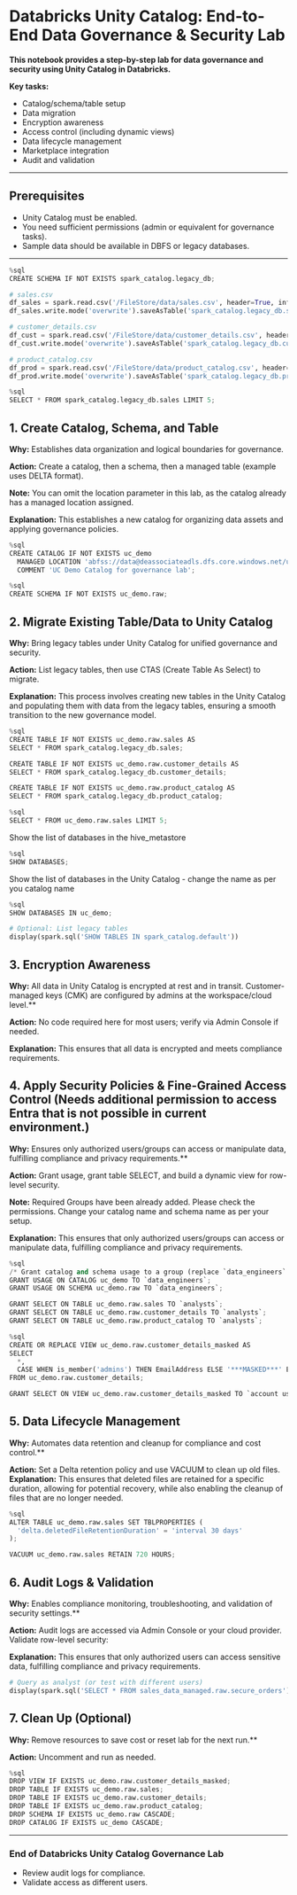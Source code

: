 # Databricks Unity Catalog: End-to-End Data Governance & Security Lab
**This notebook provides a step-by-step lab for data governance and security using Unity Catalog in Databricks.**

**Key tasks:**
- Catalog/schema/table setup
- Data migration
- Encryption awareness
- Access control (including dynamic views)
- Data lifecycle management
- Marketplace integration
- Audit and validation

---
## Prerequisites
- Unity Catalog must be enabled.
- You need sufficient permissions (admin or equivalent for governance tasks).
- Sample data should be available in DBFS or legacy databases.
---

```python
%sql
CREATE SCHEMA IF NOT EXISTS spark_catalog.legacy_db;

```

```python
# sales.csv
df_sales = spark.read.csv('/FileStore/data/sales.csv', header=True, inferSchema=True)
df_sales.write.mode('overwrite').saveAsTable('spark_catalog.legacy_db.sales')

# customer_details.csv
df_cust = spark.read.csv('/FileStore/data/customer_details.csv', header=True, inferSchema=True)
df_cust.write.mode('overwrite').saveAsTable('spark_catalog.legacy_db.customer_details')

# product_catalog.csv
df_prod = spark.read.csv('/FileStore/data/product_catalog.csv', header=True, inferSchema=True)
df_prod.write.mode('overwrite').saveAsTable('spark_catalog.legacy_db.product_catalog')

```

```python
%sql
SELECT * FROM spark_catalog.legacy_db.sales LIMIT 5;

```

## 1. Create Catalog, Schema, and Table
**Why:** Establishes data organization and logical boundaries for governance.

**Action:** Create a catalog, then a schema, then a managed table (example uses DELTA format).

**Note:** You can omit the location parameter in this lab, as the catalog already has a managed location assigned.

**Explanation:** This establishes a new catalog for organizing data assets and applying governance policies.

```python
%sql
CREATE CATALOG IF NOT EXISTS uc_demo
  MANAGED LOCATION 'abfss://data@deassociateadls.dfs.core.windows.net/uc/uc_demo'
  COMMENT 'UC Demo Catalog for governance lab';

```

```python
%sql
CREATE SCHEMA IF NOT EXISTS uc_demo.raw;

```

## 2. Migrate Existing Table/Data to Unity Catalog
**Why:** Bring legacy tables under Unity Catalog for unified governance and security.

**Action:** List legacy tables, then use CTAS (Create Table As Select) to migrate.

**Explanation:** This process involves creating new tables in the Unity Catalog and populating them with data from the legacy tables, ensuring a smooth transition to the new governance model.

```python
%sql
CREATE TABLE IF NOT EXISTS uc_demo.raw.sales AS
SELECT * FROM spark_catalog.legacy_db.sales;

CREATE TABLE IF NOT EXISTS uc_demo.raw.customer_details AS
SELECT * FROM spark_catalog.legacy_db.customer_details;

CREATE TABLE IF NOT EXISTS uc_demo.raw.product_catalog AS
SELECT * FROM spark_catalog.legacy_db.product_catalog;

```

```python
%sql
SELECT * FROM uc_demo.raw.sales LIMIT 5;

```
Show the list of databases in the hive_metastore
```python
%sql
SHOW DATABASES;
```
Show the list of databases in the Unity Catalog - change the name as per you catalog name
```python
%sql
SHOW DATABASES IN uc_demo;
```


```python
# Optional: List legacy tables
display(spark.sql('SHOW TABLES IN spark_catalog.default'))
```

## 3. Encryption Awareness
**Why:** All data in Unity Catalog is encrypted at rest and in transit. Customer-managed keys (CMK) are configured by admins at the workspace/cloud level.**

**Action:** No code required here for most users; verify via Admin Console if needed.

**Explanation:** This ensures that all data is encrypted and meets compliance requirements.

## 4. Apply Security Policies & Fine-Grained Access Control (Needs additional permission to access Entra that is not possible in current environment.)
**Why:** Ensures only authorized users/groups can access or manipulate data, fulfilling compliance and privacy requirements.**

**Action:** Grant usage, grant table SELECT, and build a dynamic view for row-level security.

**Note:** Required Groups have been already added. Please check the permissions. Change your catalog name and schema name as per your setup.

**Explanation:** This ensures that only authorized users/groups can access or manipulate data, fulfilling compliance and privacy requirements.

```python
%sql
/* Grant catalog and schema usage to a group (replace `data_engineers` with your real group)*/
GRANT USAGE ON CATALOG uc_demo TO `data_engineers`;
GRANT USAGE ON SCHEMA uc_demo.raw TO `data_engineers`;

GRANT SELECT ON TABLE uc_demo.raw.sales TO `analysts`;
GRANT SELECT ON TABLE uc_demo.raw.customer_details TO `analysts`;
GRANT SELECT ON TABLE uc_demo.raw.product_catalog TO `analysts`;

```

```python
%sql
CREATE OR REPLACE VIEW uc_demo.raw.customer_details_masked AS
SELECT
  *,
  CASE WHEN is_member('admins') THEN EmailAddress ELSE '***MASKED***' END AS masked_email
FROM uc_demo.raw.customer_details;

GRANT SELECT ON VIEW uc_demo.raw.customer_details_masked TO `account users`;

```

## 5. Data Lifecycle Management
**Why:** Automates data retention and cleanup for compliance and cost control.**

**Action:** Set a Delta retention policy and use VACUUM to clean up old files.
**Explanation:** This ensures that deleted files are retained for a specific duration, allowing for potential recovery, while also enabling the cleanup of files that are no longer needed.

```python
%sql
ALTER TABLE uc_demo.raw.sales SET TBLPROPERTIES (
  'delta.deletedFileRetentionDuration' = 'interval 30 days'
);

VACUUM uc_demo.raw.sales RETAIN 720 HOURS;

```

## 6. Audit Logs & Validation
**Why:** Enables compliance monitoring, troubleshooting, and validation of security settings.**

**Action:** Audit logs are accessed via Admin Console or your cloud provider. Validate row-level security:

**Explanation:** This ensures that only authorized users can access sensitive data, fulfilling compliance and privacy requirements.

```python
# Query as analyst (or test with different users)
display(spark.sql('SELECT * FROM sales_data_managed.raw.secure_orders'))
```

## 7. Clean Up (Optional)
**Why:** Remove resources to save cost or reset lab for the next run.**

**Action:** Uncomment and run as needed.

```python
%sql
DROP VIEW IF EXISTS uc_demo.raw.customer_details_masked;
DROP TABLE IF EXISTS uc_demo.raw.sales;
DROP TABLE IF EXISTS uc_demo.raw.customer_details;
DROP TABLE IF EXISTS uc_demo.raw.product_catalog;
DROP SCHEMA IF EXISTS uc_demo.raw CASCADE;
DROP CATALOG IF EXISTS uc_demo CASCADE;
```

---
### End of Databricks Unity Catalog Governance Lab
- Review audit logs for compliance.
- Validate access as different users.
